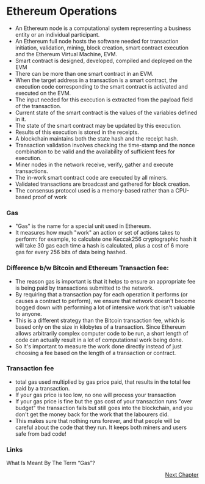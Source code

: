 # Ethereum Operations

- An Ethereum node is a computational system representing a business entity or an individual participant. 
- An Ethereum full node hosts the software needed for transaction initiation, validation, mining, block creation, smart contract execution and the Ethereum Virtual Machine, EVM. 
- Smart contract is designed, developed, compiled and deployed on the EVM 
- There can be more than one smart contract in an EVM. 
- When the target address in a transaction is a smart contract,  the execution code corresponding to the smart contract is activated and executed on the EVM. 
- The input needed for this execution is extracted from the payload field of the transaction. 
- Current state of the smart contract is the values of the variables defined in it. 
- The state of the smart contract may be updated by this execution. 
- Results of this execution is stored in the receipts. 
- A blockchain maintains both the state hash and the receipt hash.
- Transaction validation involves checking the time-stamp and the nonce combination to be valid and the availability of sufficient fees for execution. 
- Miner nodes in the network receive, verify, gather and execute transactions. 
- The in-work smart contract code are executed by all miners. 
- Validated transactions are broadcast and gathered for block creation. 
- The consensus protocol used is a memory-based rather than a CPU-based proof of work

### Gas
- "Gas" is the name for a special unit used in Ethereum. 
- It measures how much "work" an action or set of actions takes to perform: for example, to calculate one Keccak256 cryptographic hash it will take 30 gas each time a hash is calculated, plus a cost of 6 more gas for every 256 bits of data being hashed.

### Difference b/w Bitcoin and Ethereum Transaction fee:

- The reason gas is important is that it helps to ensure an appropriate fee is being paid by transactions submitted to the network. 
- By requiring that a transaction pay for each operation it performs (or causes a contract to perform), we ensure that network doesn't become bogged down with performing a lot of intensive work that isn't valuable to anyone. 
- This is a different strategy than the Bitcoin transaction fee, which is based only on the size in kilobytes of a transaction. Since Ethereum allows arbitrarily complex computer code to be run, a short length of code can actually result in a lot of computational work being done.
- So it's important to measure the work done directly instead of just choosing a fee based on the length of a transaction or contract.

### Transaction fee
- total gas used multiplied by gas price paid, that results in the total fee paid by a transaction.
- If your gas price is too low, no one will process your transaction
- If your gas price is fine but the gas cost of your transaction runs "over budget" the transaction fails but still goes into the blockchain, and you don't get the money back for the work that the labourers did.
- This makes sure that nothing runs forever, and that people will be careful about the code that they run. It keeps both miners and users safe from bad code!

### Links
What Is Meant By The Term “Gas”?

<p align="right">
   <a href="./1.2.4 Incentive Model.md">Next Chapter</a>
</p>

